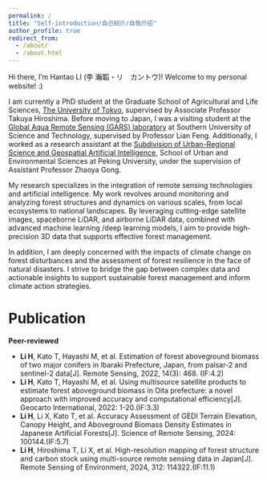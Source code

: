 ```yaml
---
permalink: /
title: "Self-introduction/自己紹介/自我介绍"
author_profile: true
redirect_from: 
  - /about/
  - /about.html
---
```


Hi there, I’m Hantao LI (李 瀚韜・リ　カントウ)! Welcome to my personal website! :)

I am currently a PhD student at the Graduate School of Agricultural and Life Sciences, [The University of Tokyo](https://www.u-tokyo.ac.jp/ja/index.html), supervised by Associate Professor Takuya Hiroshima. Before moving to Japan, I was a visiting student at the [Global Aqua Remote Sensing (GARS) laboratory](https://garslab.com/) at Southern University of Science and Technology, supervised by Professor Lian Feng. Additionally, I worked as a research assistant at the [Subdivision of Urban-Regional Science and Geospatial Artificial Intelligence](https://supdgeoai.wordpress.com/), School of Urban and Environmental Sciences at Peking University, under the supervision of Assistant Professor Zhaoya Gong.

My research specializes in the integration of remote sensing technologies and artificial intelligence. My work revolves around monitoring and analyzing forest structures and dynamics on various scales, from local ecosystems to national landscapes. By leveraging cutting-edge satellite images, spaceborne LiDAR, and airborne LiDAR data, combined with advanced machine learning /deep learning models, I aim to provide high-precision 3D data that supports effective forest management.

In addition, I am deeply concerned with the impacts of climate change on forest disturbances and the assessment of forest resilience in the face of natural disasters. I strive to bridge the gap between complex data and actionable insights to support sustainable forest management and inform climate action strategies.

Publication
======
**Peer-reviewed**
- **Li H**, Kato T, Hayashi M, et al. Estimation of forest aboveground biomass of two major conifers in Ibaraki Prefecture, Japan, from palsar-2 and sentinel-2 data[J]. Remote Sensing, 2022, 14(3): 468. (IF:4.2)
- **Li H**, Kato T, Hayashi M, et al. Using multisource satellite products to estimate forest aboveground biomass in Oita prefecture: a novel approach with improved accuracy and computational efficiency[J]. Geocarto International, 2022: 1-20.(IF:3.3)
- **Li H**, Li X, Kato T, et al. Accuracy Assessment of GEDI Terrain Elevation, Canopy Height, and Aboveground Biomass Density Estimates in Japanese Artificial Forests[J]. Science of Remote Sensing, 2024: 100144.(IF:5.7)
- **Li H**, Hiroshima T, Li X, et al. High-resolution mapping of forest structure and carbon stock using multi-source remote sensing data in Japan[J]. Remote Sensing of Environment, 2024, 312: 114322.(IF:11.1)
